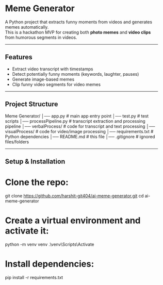 # Meme Generator

A Python project that extracts funny moments from videos and generates memes automatically.  
This is a hackathon MVP for creating both **photo memes** and **video clips** from humorous segments in videos.

---

## Features
- Extract video transcript with timestamps
- Detect potentially funny moments (keywords, laughter, pauses)
- Generate image-based memes
- Clip funny video segments for video memes

---

## Project Structure
Meme Generator/
│── app.py # main app entry point
│── test.py # test scripts
│── processPipeline.py # transcript extraction and processing pipeline
│── verbalProcess/ # code for transcript and text processing
│── visualProcess/ # code for video/image processing
│── requirements.txt # Python dependencies
│── README.md # this file
│── .gitignore # ignored files/folders


---

## Setup & Installation

# Clone the repo:
git clone https://github.com/harshit-git404/ai-meme-generator.git
cd ai-meme-generator

# Create a virtual environment and activate it:
python -m venv venv
.\venv\Scripts\Activate

# Install dependencies:
pip install -r requirements.txt
